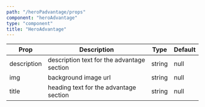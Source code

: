 ```yaml
---
path: "/heroPadvantage/props"
component: "heroAdvantage"
type: "component"
title: "HeroAdvantage"
---
```


| Prop | Description | Type | Default |
| ------ | ----------- | ---- | ------- |
| description | description text for the advantage section | string | null |
| img | background image url | string | null |
| title | heading text for the advantage section | string | null |

